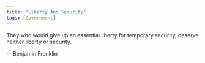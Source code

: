 ```yaml
---
title: "Liberty And Security"
tags: [Government]
---
```


They who would give up an essential liberty for temporary security, deserve neither liberty or security.

-- Benjamin Franklin
